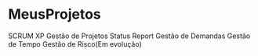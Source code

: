 # MeusProjetos
SCRUM
XP
Gestão de Projetos
Status Report
Gestão de Demandas
Gestão de Tempo
Gestão de Risco(Em evolução)
